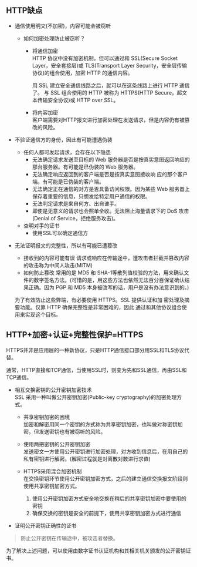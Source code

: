 ## HTTP缺点
- 通信使用明文(不加密)，内容可能会被窃听
    - 如何加密处理防止被窃听？
        - 将通信加密  
        HTTP 协议中没有加密机制，但可以通过和 SSL(Secure Socket Layer，安全套接层)或 
        TLS(Transport Layer Security，安全层传输协议)的组合使用，加密 HTTP 的通信内容。

          用 SSL 建立安全通信线路之后，就可以在这条线路上进行 HTTP 通信了。
        与 SSL 组合使用的 HTTP 被称为 HTTPS(HTTP Secure，超文本传输安全协议)或 HTTP over SSL。
        - 将内容加密  
        客户端需要对HTTP报文进行加密处理在发送请求，但是内容仍有被篡改的风险。
- 不验证通信方的身份，因此有可能遭遇伪装
    - 任何人都可发起请求，会存在以下隐患
        - 无法确定请求发送至目标的 Web 服务器是否是按真实意图返回响应的那台服务器。有可能是已伪装的 Web 服务器。
        - 无法确定响应返回到的客户端是否是按真实意图接收响 应的那个客户端。有可能是已伪装的客户端。
        - 无法确定正在通信的对方是否具备访问权限。因为某些 Web 服务器上保存着重要的信息，只想发给特定用户通信的权限。
        - 无法判定请求是来自何方、出自谁手。
        - 即使是无意义的请求也会照单全收。无法阻止海量请求下的 DoS 攻击(Denial of Service，拒绝服务攻击)。
    - 查明对手的证书
        - 使用SSL可以确定通信方
- 无法证明报文的完整性，所以有可能已遭篡改
    - 接收到的内容可能有误
    请求或响应在传输途中，遭攻击者拦截并篡改内容的攻击称为中间人攻击(MITM)
    - 如何防止篡改
    常用的是 MD5 和 SHA-1等散列值校验的方法，用来确认文件的数字签名方法。(可惜的是，用这些方法也依然无法百分百保证确认结果正确。因为 PGP 和 MD5 本身被改写的话，用户是没有办法意识到的。)

  为了有效防止这些弊端，有必要使用 HTTPS。SSL 提供认证和加 密处理及摘要功能。仅靠 HTTP 确保完整性是非常困难的，因此 通过和其他协议组合使用来实现这个目标。

## HTTP+加密+认证+完整性保护=HTTPS
HTTPS并非是应用层的一种新协议，只是HTTP通信接口部分用SSL和TLS协议代替。

通常，HTTP直接和TCP通信，当使用SSL时，则变为先和SSL通信，再由SSL和TCP通信。

- 相互交换密钥的公开密钥加密技术  
SSL 采用一种叫做公开密钥加密(Public-key cryptography)的加密处理方式。
    - 共享密钥加密的困境  
    加密和解密用同一个密钥的方式称为共享密钥加密，也叫做对称密钥加密。但发送密钥也有被窃听的风险。
    - 使用两把密钥的公开密钥加密  
    发送密文一方使用公开密钥进行加密处理，对方收到信息后，在用自己的私有密钥进行解密。(解密过程就是对离散对数进行求值)
    - HTTPS采用混合加密机制  
    在交换密钥环节使用公开密钥加密方式，之后的建立通信交换报文阶段则使用共享密钥加密方式。
    
      1. 使用公开密钥加密方式安全地交换在稍后的共享密钥加密中要使用的密钥
      2. 确保交换的密钥是安全的前提下，使用共享密钥加密方式进行通信

- 证明公开密钥正确性的证书  
> 防止公开密钥在传输途中，被攻击者替换。

为了解决上述问题，可以使用由数字证书认证机构和其相关机关颁发的公开密钥证书。

